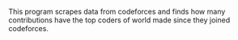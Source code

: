 This program scrapes data from codeforces and finds how many contributions have the top coders of world made since they joined codeforces.
